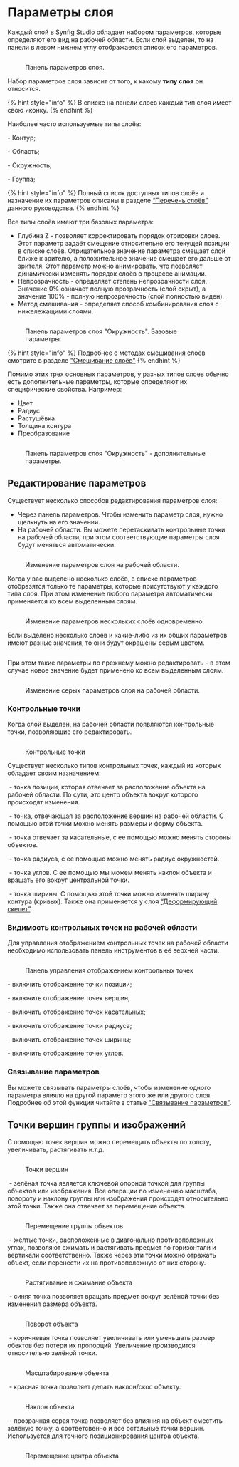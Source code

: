 # Параметры слоя

Каждый слой в Synfig Studio обладает набором параметров, которые определяют его вид на рабочей области.  Если слой выделен, то на панели в левом нижнем углу отображается список его параметров.

<figure><img src="../.gitbook/assets/019.png" alt=""><figcaption><p>Панель параметров слоя.</p></figcaption></figure>

Набор параметров слоя зависит от того, к какому **типу слоя** он относится.&#x20;

{% hint style="info" %}
В списке на панели слоев каждый тип слоя имеет свою иконку.
{% endhint %}

Наиболее часто используемые типы слоёв:

<img src="../.gitbook/assets/layer_geometry_outline_icon (1).png" alt="" data-size="line">- Контур;

<img src="../.gitbook/assets/layer_geometry_region_icon.png" alt="" data-size="line">- Область;

<img src="../.gitbook/assets/layer_geometry_circle_icon.png" alt="" data-size="line">- Окружность;

<img src="../.gitbook/assets/layer_other_group_icon.png" alt="" data-size="line">- Группа;

{% hint style="info" %}
Полный список доступных типов слоёв и назначение их параметров описаны в разделе [“Перечень слоёв”](broken-reference) данного руководства.
{% endhint %}

Все типы слоёв имеют три базовых параметра:

* Глубина Z - позволяет корректировать порядок отрисовки слоев. Этот параметр задаёт смещение относительно его текущей позиции в списке слоёв. Отрицательное значение параметра смещает слой ближе к зрителю, а положительное значение смещает его дальше от зрителя. Этот параметр можно анимировать, что позволяет динамически изменять порядок слоёв в процессе анимации.
* Непрозрачность - определяет степень непрозрачности слоя. Значение 0% означает полную прозрачность (слой скрыт), а значение 100% - полную непрозрачность (слой полностью виден).
* Метод смешивания - определяет способ комбинирования слоя с нижележащими слоями.

<figure><img src="../.gitbook/assets/009-1.png" alt=""><figcaption><p>Панель параметров слоя "Окружность". Базовые параметры.</p></figcaption></figure>

{% hint style="info" %}
Подробнее о методах смешивания слоёв смотрите  в разделе ["Смешивание слоёв"](smeshivanie-sloyov.md)
{% endhint %}

Помимо этих трех основных параметров, у разных типов слоев обычно есть дополнительные параметры, которые определяют их специфические свойства. Например:

* Цвет
* Радиус
* Растушёвка
* Толщина контура
* Преобразование

<figure><img src="../.gitbook/assets/009-2.png" alt=""><figcaption><p>Панель параметров слоя "Окружность" - дополнительные параметры.</p></figcaption></figure>

## Редактирование параметров <a href="#docs-internal-guid-dc2ed70e-7fff-2434-a8be-535975bbbcc2" id="docs-internal-guid-dc2ed70e-7fff-2434-a8be-535975bbbcc2"></a>

Существует несколько способов редактирования параметров слоя:

* Через панель параметров. Чтобы изменить параметр слоя, нужно щелкнуть на его значении.
* На рабочей области. Вы можете перетаскивать контрольные точки на рабочей области, при этом соответствующие параметры слоя будут меняться автоматически.

<figure><img src="../.gitbook/assets/0001-0150.gif" alt=""><figcaption><p>Изменение параметров слоя на рабочей области.</p></figcaption></figure>

Когда у вас выделено несколько слоёв, в списке параметров отобразятся только те параметры, которые присутствуют у каждого типа слоя. При этом изменение любого параметра автоматически применяется ко всем выделенным слоям.

<figure><img src="../.gitbook/assets/002 (1).gif" alt=""><figcaption><p>Изменение параметров нескольких слоёв одновременно.</p></figcaption></figure>

Если выделено несколько слоёв и какие-либо из их общих параметров имеют разные значения, то они будут окрашены серым цветом. &#x20;



<figure><img src="../.gitbook/assets/image.png" alt=""><figcaption></figcaption></figure>

При этом такие параметры по прежнему можно редактировать - в этом случае новое значение будет применено ко всем выделенным слоям.

<figure><img src="../.gitbook/assets/003-2.gif" alt=""><figcaption><p>Изменение серых параметров слоя на рабочей области.</p></figcaption></figure>

### Контрольные точки

Когда слой выделен, на рабочей области появляются контрольные точки, позволяющие его редактировать.

<figure><img src="../.gitbook/assets/27.png" alt=""><figcaption><p>Контрольные точки</p></figcaption></figure>

Существует несколько типов контрольных точек, каждый из которых обладает своим назначением:

<img src="../.gitbook/assets/1 (5).png" alt="" data-size="line"> - точка позиции, которая отвечает за расположение объекта на рабочей области. По сути, это центр объекта вокруг которого происходят изменения.&#x20;

<img src="../.gitbook/assets/2 (1) (1) (1).png" alt="" data-size="line"> - точка, отвечающая за расположение вершин на рабочей области. С помощью этой точки можно менять размеры и форму объекта.

<img src="../.gitbook/assets/3 (1) (1).png" alt="" data-size="line"> - точка отвечает за касательные, с ее помощью можно менять стороны объектов.

<img src="../.gitbook/assets/4 (1).png" alt="" data-size="line"> - точка радиуса, с ее помощью можно менять радиус окружностей.

<img src="../.gitbook/assets/5 (1) (1).png" alt="" data-size="line"> - точка углов. С ее помощью мы можем менять наклон объекта и вращать его вокруг центральной точки.

<img src="../.gitbook/assets/8.png" alt="" data-size="line"> - точка ширины. С помощью этой точки можно изменять ширину контура (кривых). Также она применяется у слоя [“Деформирующий скелет”](../perechen-sloyov/deformiruyushii-skelet.md).&#x20;

### Видимость контрольных точек на рабочей области&#x20;

Для управления отображением контрольных точек на рабочей области необходимо использовать панель инструментов в её верхней части.

<figure><img src="../.gitbook/assets/2024-03-13_13-15 (1).png" alt=""><figcaption><p>Панель управления отображением контрольных точек</p></figcaption></figure>

<img src="../.gitbook/assets/duck_position_icon.png" alt="" data-size="line">-  включить отображение точки позиции;

<img src="../.gitbook/assets/duck_vertex_icon.png" alt="" data-size="line">-  включить отображение точек вершин;

<img src="../.gitbook/assets/duck_tangent_icon.png" alt="" data-size="line">-  включить отображение точек касательных;

<img src="../.gitbook/assets/duck_radius_icon.png" alt="" data-size="line">-  включить отображение точки радиуса;

<img src="../.gitbook/assets/duck_width_icon.png" alt="" data-size="line">-  включить отображение точек ширины;

<img src="../.gitbook/assets/duck_angle_icon.png" alt="" data-size="line">-  включить отображение точек углов.

### Связывание параметров

Вы можете связывать параметры слоёв, чтобы изменение одного параметра влияло на другой параметр этого же или другого слоя. Подробнее об этой функции читайте в статье ["Связывание параметров"](parametry-sloya.md#svyazyvanie-parametrov).

## Точки вершин группы и изображений

С помощью точек вершин можно перемещать объекты по холсту, увеличивать, растягивать и.т.д.

<figure><img src="../.gitbook/assets/pasted image3 0.png" alt=""><figcaption><p>Точки вершин</p></figcaption></figure>

<img src="../.gitbook/assets/1 (5).png" alt="" data-size="line"> - зелёная точка является ключевой опорной точкой для группы объектов или изображения. Все операции по изменению масштаба, повороту и наклону группы или изображения происходят относительно этой точки. Также она отвечает за перемещение объекта.

<figure><img src="../.gitbook/assets/1.gif" alt=""><figcaption><p>Перемещение группы объектов</p></figcaption></figure>

<img src="../.gitbook/assets/3 (1) (1).png" alt="" data-size="line">  - желтые точки, расположенные в диагонально противоположных углах, позволяют сжимать и растягивать предмет по горизонтали и вертикали соответственно. Также через эти точки можно отражать объект, если перенести их на противоположную от них сторону.

<figure><img src="../.gitbook/assets/7.gif" alt=""><figcaption><p>Растягивание и сжимание объекта</p></figcaption></figure>

<img src="../.gitbook/assets/5 (1) (1).png" alt="" data-size="line"> -  синяя точка позволяет вращать предмет вокруг зелёной точки без изменения размера объекта.

<figure><img src="../.gitbook/assets/2.gif" alt=""><figcaption><p>Поворот объекта</p></figcaption></figure>

<img src="../.gitbook/assets/2 (1) (1) (1).png" alt="" data-size="line"> - коричневая точка позволяет увеличивать или уменьшать размер обектов без потери их пропорций. Увеличение производится относительно зелёной точки.

<figure><img src="../.gitbook/assets/3.gif" alt=""><figcaption><p>Масштабирование объекта</p></figcaption></figure>

<img src="../.gitbook/assets/6 (1).png" alt="" data-size="line"> - красная точка позволяет делать наклон/скос объекту.

<figure><img src="../.gitbook/assets/5.gif" alt=""><figcaption><p>Наклон объекта</p></figcaption></figure>

<img src="../.gitbook/assets/7 (1).png" alt="" data-size="line"> - прозрачная серая точка позволяет без влияния на объект сместить зелёную точку, а соответсвенно и все остальные точки вершин. Используется для точного позиционирования центра объекта.

<figure><img src="../.gitbook/assets/6.gif" alt=""><figcaption><p>Перемещение центра объекта</p></figcaption></figure>
